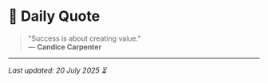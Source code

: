 # 📜 Daily Quote

> "Success is about creating value."  
> — **Candice Carpenter**

---

_Last updated: 20 July 2025 ⏳_
